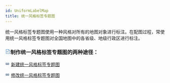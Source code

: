 ```yaml
---
id: UniformLabelMap
title: 统一风格标签专题图
---
```

统一风格标签专题图使用一种风格对所有的地图对象进行标注。在配图过程，常使用统一风格标签专题图对全国地图中的各省级、地级行政区进行标注。

### ![](../../img/read.gif)制作统一风格标签专题图的两种途径：

![](../../img/smalltitle.png) [新建统一风格标签专题图](UniformLabelMapDefault)

![](../../img/smalltitle.png) [修改统一风格标签专题图](UniformLabelMapDia)

